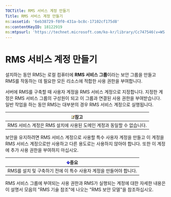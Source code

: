 ```yaml
---
TOCTitle: RMS 서비스 계정 만들기
Title: RMS 서비스 계정 만들기
ms:assetid: '6eb38729-f0f0-431a-bc8c-17102cf175d8'
ms:contentKeyID: 18122919
ms:mtpsurl: 'https://technet.microsoft.com/ko-kr/library/Cc747546(v=WS.10)'
---
```


RMS 서비스 계정 만들기
======================

설치하는 동안 RMS는 로컬 컴퓨터에 **RMS 서비스 그룹**이라는 보안 그룹을 만들고 RMS를 작동하는 데 필요한 모든 리소스에 적합한 사용 권한을 부여합니다.

서버에 RMS를 구축할 때 사용자 계정을 RMS 서비스 계정으로 지정합니다. 지정한 계정은 RMS 서비스 그룹의 구성원이 되고 이 그룹과 연결된 사용 권한을 부여받습니다. 일반 작업을 하는 동안 RMS는 대부분의 경우 RMS 서비스 계정으로 실행됩니다.

| ![](images/Cc747546.note(WS.10).gif)참고 |
|-----------------------------------------------------------------------|
| RMS 서비스 계정은 RMS 설치에 사용된 도메인 계정과 동일할 수 없습니다. |

보안을 유지하려면 RMS 서비스 계정으로 사용할 특수 사용자 계정을 만들고 이 계정을 RMS 서비스 계정으로만 사용하고 다른 용도로는 사용하지 않아야 합니다. 또한 이 계정에 추가 사용 권한을 부여하지 마십시오.

| ![](images/Cc747546.Important(WS.10).gif)중요 |
|----------------------------------------------------------------------------|
| RMS를 설치 및 구축하기 전에 이 특수 사용자 계정을 만들어야 합니다.         |

RMS 서비스 그룹에 부여되는 사용 권한과 RMS가 실행되는 계정에 대한 자세한 내용은 이 설명서 모음의 "RMS 기술 참조"에 나오는 "RMS 보안 모델"을 참조하십시오.
